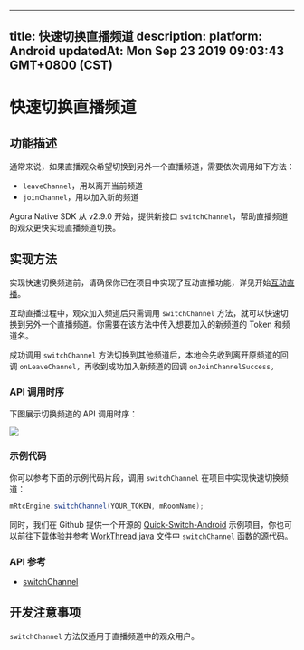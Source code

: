 
---
title: 快速切换直播频道
description: 
platform: Android
updatedAt: Mon Sep 23 2019 09:03:43 GMT+0800 (CST)
---
# 快速切换直播频道
## 功能描述

通常来说，如果直播观众希望切换到另外一个直播频道，需要依次调用如下方法：

- `leaveChannel`，用以离开当前频道
- `joinChannel`，用以加入新的频道

Agora Native SDK 从 v2.9.0 开始，提供新接口 `switchChannel`，帮助直播频道的观众更快实现直播频道切换。

## 实现方法

实现快速切换频道前，请确保你已在项目中实现了互动直播功能，详见开始[互动直播](../../cn/Interactive%20Broadcast/start_live_android.md)。

互动直播过程中，观众加入频道后只需调用 `switchChannel` 方法，就可以快速切换到另外一个直播频道。你需要在该方法中传入想要加入的新频道的 Token 和频道名。

成功调用 `switchChannel` 方法切换到其他频道后，本地会先收到离开原频道的回调 `onLeaveChannel`，再收到成功加入新频道的回调 `onJoinChannelSuccess`。

### API 调用时序

下图展示切换频道的 API 调用时序：

![](https://web-cdn.agora.io/docs-files/1569229417437)

### 示例代码

你可以参考下面的示例代码片段，调用 `switchChannel` 在项目中实现快速切换频道：

```java
mRtcEngine.switchChannel(YOUR_TOKEN, mRoomName);
```

同时，我们在 Github 提供一个开源的 [Quick-Switch-Android](https://github.com/AgoraIO/Advanced-Video/tree/master/Quick-Switch-Channel/Quick-Switch-Android) 示例项目，你也可以前往下载体验并参考 [WorkThread.java](https://github.com/AgoraIO/Advanced-Video/blob/master/Quick-Switch-Channel/Quick-Switch-Android/app/src/main/java/io/agora/switchlive/rtc/WorkerThread.java) 文件中 `switchChannel` 函数的源代码。

### API 参考

- [switchChannel](https://docs.agora.io/cn/Interactive%20Broadcast/API%20Reference/java/classio_1_1agora_1_1rtc_1_1_rtc_engine.html#a72f13225defc1b14dfb29820a0495da2)

## 开发注意事项

`switchChannel` 方法仅适用于直播频道中的观众用户。
